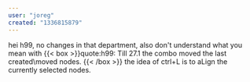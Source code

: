```yaml
---
user: "joreg"
created: "1336815879"
---
```


hei h99, no changes in that department, also don't understand what you mean with 
{{< box >}}quote:h99:
Till 27.1 the combo moved the last created\moved nodes.{{< /box >}}
the idea of ctrl+L is to aLign the currently selected nodes. 
